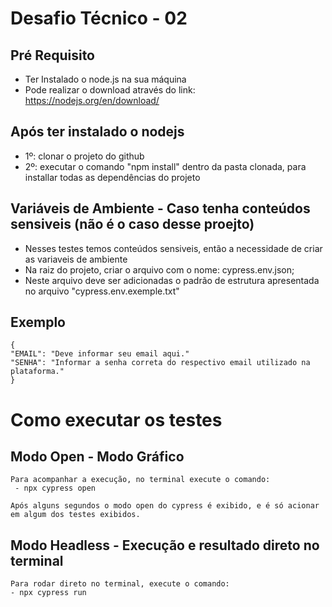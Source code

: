 # Desafio Técnico - 02

## Pré Requisito
 - Ter Instalado o node.js na sua máquina
 - Pode realizar o download através do link: https://nodejs.org/en/download/

## Após ter instalado o nodejs

- 1º: clonar o projeto do github
- 2º: executar o comando "npm install" dentro da pasta clonada, para installar todas as dependências do projeto

## Variáveis de Ambiente - Caso tenha conteúdos sensiveis (não é o caso desse proejto)
 - Nesses testes temos conteúdos sensiveis, então a necessidade de criar as variaveis de ambiente
 - Na raiz do projeto, criar o arquivo com o nome: cypress.env.json;
 - Neste arquivo deve ser adicionadas o padrão de estrutura apresentada no arquivo "cypress.env.exemple.txt"

## Exemplo
    {
    "EMAIL": "Deve informar seu email aqui."
    "SENHA": "Informar a senha correta do respectivo email utilizado na plataforma."
    }
    
# Como executar os testes

## Modo Open - Modo Gráfico
    Para acompanhar a execução, no terminal execute o comando:
     - npx cypress open
   
    Após alguns segundos o modo open do cypress é exibido, e é só acionar em algum dos testes exibidos.
  
    
## Modo Headless - Execução e resultado direto no terminal
    Para rodar direto no terminal, execute o comando:
    - npx cypress run 